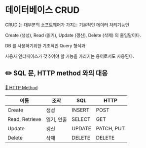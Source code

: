 # 데이터베이스 CRUD

CRUD 는 대부분의 소프트웨어가 가지는 기본적인 데이터 처리기능인

Create (생성), Read (읽기), Update (갱신), Delete (삭제) 의 줄임말이다.

DB 를 사용하기위한 기초적인 Query 형식과

사용자 인터페이스가 갖추어야 할 기능을 가리키는 용어로서도 사용된다.

## ✏️ SQL 문, HTTP method 와의 대응
[🔗 HTTP Method](https://github.com/choideakook/TIL/blob/main/Spring/5%20HTTP%20웹%20기본%20지식/2%20HTTP%20개념과%20메서드/230121%201%20HTTP%20Method.md)

| 이름 | 조작 | SQL | HTTP |
| --- | --- | --- | --- |
| Create | 생성 | INSERT | POST |
| Read, Retrieve | 읽기, 인출 | SELECT | GET |
| Update | 갱신 | UPDATE | PATCH, PUT |
| Delete | 삭제 | DELETE | DELETE |
